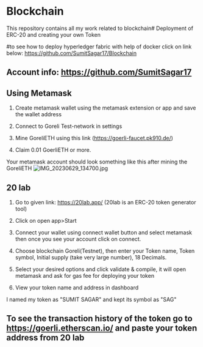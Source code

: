 # Blockchain
This repository contains all my work related to blockchain# Deployment of ERC-20 and creating your own Token 
  
 #to see how to deploy hyperledger fabric with help of docker click on link below: https://github.com/SumitSagar17/Blockchain 
 
  
 ## Account info: https://github.com/SumitSagar17
 
 ## Using Metamask 
  
 1. Create metamask wallet using the metamask extension or app and save the wallet address 
  
 2. Connect to Goreli Test-network in settings 
  
 3. Mine GoreliETH using this link (https://goerli-faucet.pk910.de/) 
  
 4. Claim 0.01 GoerliETH or more. 
  
 Your metamask account should look something like this after mining the GoreliETH 
![IMG_20230629_134700.jpg](https://github.com/SumitSagar17/Blockchain/assets/138099141/77faa724-2e0f-43ca-99c0-2337e449426f)
## 20 lab 
  
 1. Go to given link: https://20lab.app/ (20lab is an ERC-20 token generator tool) 
  
 2. Click on open app>Start 
  
 3. Connect your wallet using connect wallet button and select metamask then once you see your account click on connect. 
  
 4. Choose blockchain Goreli(Testnet), then enter your Token name, Token symbol, Initial supply (take very large number), 18 Decimals. 
  
 5. Select your desired options and click validate & compile, it will open metamask and ask for gas fee for deploying your token 
  
 6. View your token name and address in dashboard 


 I named my token as "SUMIT SAGAR" and kept its symbol as "SAG" 
  
  
  
  ## To see the transaction history of the token go to https://goerli.etherscan.io/ and paste your token address from 20 lab
  
 
  
 
 
